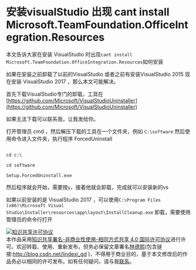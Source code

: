 # 安装visualStudio 出现 cant install Microsoft.TeamFoundation.OfficeIntegration.Resources

本文告诉大家在安装 VisualStudio 时出现`cant install Microsoft.TeamFoundation.OfficeIntegration.Resources`如何安装

<!--more-->
<!-- CreateTime:2018/2/13 17:23:03 -->


<div id="toc"></div>

如果在安装之前卸载了以前的VisualStudio 或者之前有安装VisualStudio 2015 现在安装 VisualStudio 2017 ，那么本文可能解决。

首先下载VisualStudio专门的卸载，工具在[https://github.com/Microsoft/VisualStudioUninstaller](https://github.com/Microsoft/VisualStudioUninstaller)

如果无法下载可以联系我，让我发给你。

打开管理员 cmd ，然后解压下载的工具在一个文件夹，例如 `C:\software` 然后使用命令进入文件夹，执行程序 ForcedUninstall

```

cd c:\

cd software

Setup.ForcedUninstall.exe
```

然后程序就会开始，需要按`y`，接着他就会卸载，完成就可以安装新的vs

如果以前安装的是 VisualStudio 2017 ，可以使用`C:\Program Files (x86)\Microsoft Visual Studio\Installer\resources\app\layout\InstallCleanup.exe` 卸载，需要使用管理员的命令行打开

<a rel="license" href="http://creativecommons.org/licenses/by-nc-sa/4.0/"><img alt="知识共享许可协议" style="border-width:0" src="https://licensebuttons.net/l/by-nc-sa/4.0/88x31.png" /></a><br />本作品采用<a rel="license" href="http://creativecommons.org/licenses/by-nc-sa/4.0/">知识共享署名-非商业性使用-相同方式共享 4.0 国际许可协议</a>进行许可。欢迎转载、使用、重新发布，但务必保留文章署名[林德熙](http://blog.csdn.net/lindexi_gd)(包含链接:http://blog.csdn.net/lindexi_gd )，不得用于商业目的，基于本文修改后的作品务必以相同的许可发布。如有任何疑问，请与我[联系](mailto:lindexi_gd@163.com)。